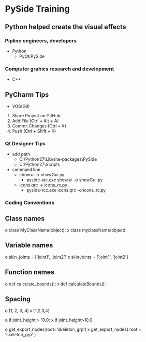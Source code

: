 # PySide Training

## Python helped create the visual effects

### Pipline engineers, developers
* Python
  * PyQt/PySide

### Computer grahics research and development
* C++

## PyCharm Tips
* VOS(Git)
1. Share Project on GitHub
2. Add File (Ctrl + Alt + A)
3. Commit Changes (Ctrl + K)
4. Push (Ctrl + Shift + K)

### Qt Designer Tips
* add path
  * C:\Python27\Lib\site-packages\PySide
  * C:\Python27\Scripts
* command line
  * show.ui -> showGui.py
    * pyside-uic.exe show.ui -o showGui.py
  * icons.qrc -> icons_rc.py
    * pyside-rcc.exe icons.qrc -o icons_rc.py

### Coding Conventions
## Class names
o class MyClassName(object):
x class myclassName(object):

## Variable names
o skin_joints = ['joint1', 'joint2']
x skinJoints = ['joint1', 'joint2']

## Function names
o def calculate_bounds():
x def calculateBounds():

## Spacing
o [1, 2, 3, 4]
x [1,2,3,4]

o if joint_height > 10.0:
x if joint_height>10.0:

o get_export_nodes(root='skeleton_grp')
x get_export_nodes( root = 'skeleton_grp' )
